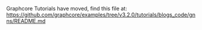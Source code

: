 Graphcore Tutorials have moved, find this file at:
https://github.com/graphcore/examples/tree/v3.2.0/tutorials/blogs_code/gnns/README.md

